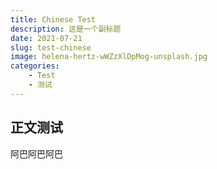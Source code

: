 ```yaml
---
title: Chinese Test
description: 这是一个副标题
date: 2021-07-21
slug: test-chinese
image: helena-hertz-wWZzXlDpMog-unsplash.jpg
categories:
    - Test
    - 测试
---
```


## 正文测试

阿巴阿巴阿巴